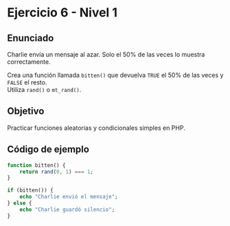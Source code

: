 # Ejercicio 6 - Nivel 1

## Enunciado

Charlie envía un mensaje al azar. Solo el 50% de las veces lo muestra correctamente.

Crea una función llamada `bitten()` que devuelva `TRUE` el 50% de las veces y `FALSE` el resto.  
Utiliza `rand()` o `mt_rand()`.

## Objetivo

Practicar funciones aleatorias y condicionales simples en PHP.

## Código de ejemplo

```php
function bitten() {
    return rand(0, 1) === 1;
}

if (bitten()) {
    echo "Charlie envió el mensaje";
} else {
    echo "Charlie guardó silencio";
}
